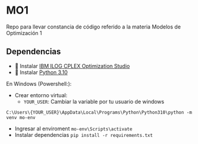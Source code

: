 # MO1
Repo para llevar constancia de código referido a la materia Modelos de Optimización 1

## Dependencias
- 🚀 Instalar [IBM ILOG CPLEX Optimization Studio](https://www.ibm.com/academic/)
- 🚀 Instalar [Python 3.10](https://www.python.org/downloads/release/python-3100/)

En Windows (Powershell:):
- Crear entorno virtual: 
    - `YOUR_USER`: Cambiar la variable por tu usuario de windows

```C:\Users\{YOUR_USER}\AppData\Local\Programs\Python\Python310\python -m venv mo-env```
- Ingresar al enviroment
```mo-env\Scripts\activate```
- Instalar dependencias ```pip install -r requirements.txt```


